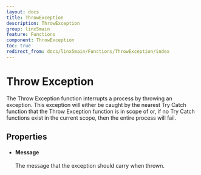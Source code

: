 ```yaml
---
layout: docs
title: ThrowException
description: ThrowException
group: linx5main
feature: Functions
component: ThrowException
toc: true
redirect_from: docs/linx5main/Functions/ThrowException/index
---
```

Throw Exception
===============

The Throw Exception function interrupts a process by throwing an exception. This exception will either be caught by the nearest Try Catch function that the Throw Exception function is in scope of or, if no Try Catch functions exist in the current scope, then the entire process will fail.

Properties
----------

-  #### Message

    The message that the exception should carry when thrown.
